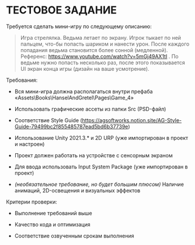 # ТЕСТОВОЕ ЗАДАНИЕ #

Требуется сделать мини-игру по следующему описанию:
>  Игра стрелялка.  Ведьма летает по экрану. Игрок тыкает по ней пальцем,
>  что-бы попасть шариком и нанести урон. После каждого попадания ведьма становится более сонной
>  (медленной). Референс:
>  https://www.youtube.com/watch?v=5mGj49AX1tI . По ведьме нужно попасть
>  несколько раз, после этого показывается UI экран конца игры (дизайн на ваше усмотрение). 

Требования:

*  Вся мини-игра должна располагаться внутри префаба «Assets\Books\HanselAndGretel\Pages\Game_4»

*  Использовать графические ассеты из папки Src (PSD-файл)

*  Соответствие Style Guide (https://agsoftworks.notion.site/AG-Style-Guide-79499bc2f855485787ead5bd6b37739e)

*  Использование Unity 2021.3.* и 2D URP (уже импортирован в проект и настроен)

*  Проект должен работать на устройстве с сенсорным экраном

*  Для ввода использовать Input System Package (уже импортирован в проект)

*  *(необязательное требование, но будет большим плюсом)* Наличие анимаций, 2D-освещения и визуальных эффектов


Критерии проверки:

*  Выполнение требований выше

*  Качество кода и оптимизация

*  Соответствие озвученным срокам выполнения
